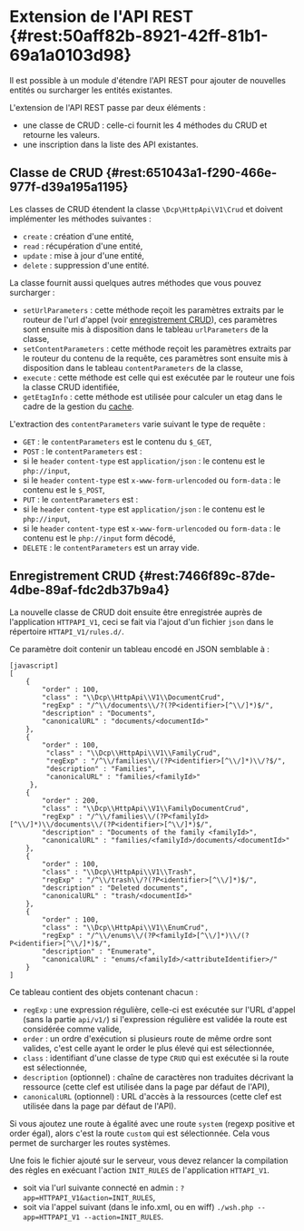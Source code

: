 # Extension de l'API REST {#rest:50aff82b-8921-42ff-81b1-69a1a0103d98}

Il est possible à un module d'étendre l'API REST pour ajouter de nouvelles entités ou surcharger les entités existantes.

L'extension de l'API REST passe par deux éléments : 

* une classe de CRUD : celle-ci fournit les 4 méthodes du CRUD et retourne les valeurs.
* une inscription dans la liste des API existantes.

## Classe de CRUD {#rest:651043a1-f290-466e-977f-d39a195a1195}

Les classes de CRUD étendent la classe `\Dcp\HttpApi\V1\Crud` et doivent implémenter les méthodes suivantes :

* `create` : création d'une entité,
* `read` : récupération d'une entité,
* `update` : mise à jour d'une entité,
* `delete` : suppression d'une entité.

La classe fournit aussi quelques autres méthodes que vous pouvez surcharger :

* `setUrlParameters` : cette méthode reçoit les paramètres extraits par le routeur de l'url d'appel (voir [enregistrement CRUD][save_CRUD]),
ces paramètres sont ensuite mis à disposition dans le tableau `urlParameters` de la classe,
* `setContentParameters` : cette méthode reçoit les paramètres extraits par le routeur du contenu de la requête,
ces paramètres sont ensuite mis à disposition dans le tableau `contentParameters` de la classe,
* `execute` : cette méthode est celle qui est exécutée par le routeur une fois la classe CRUD identifiée,
* `getEtagInfo` : cette méthode est utilisée pour calculer un etag dans le cadre de la gestion du [cache][cache].

<span class="flag inline nota-bene"></span> L'extraction des `contentParameters` varie suivant le type de requête :

* `GET` : le `contentParameters` est le contenu du `$_GET`,
* `POST` : le `contentParameters` est :
 * si le `header` `content-type` est `application/json` : le contenu est le `php://input`,
 * si le `header` `content-type` est `x-www-form-urlencoded` ou `form-data` : le contenu est le `$_POST`,
* `PUT` :  le `contentParameters` est :
 * si le `header` `content-type` est `application/json` : le contenu est le `php://input`,
 * si le `header` `content-type` est `x-www-form-urlencoded` ou `form-data` : le contenu est le `php://input` form décodé,
* `DELETE` :  le `contentParameters` est un array vide.

## Enregistrement CRUD {#rest:7466f89c-87de-4dbe-89af-fdc2db37b9a4}

La nouvelle classe de CRUD doit ensuite être enregistrée auprès de l'application `HTTPAPI_V1`, ceci se fait via l'ajout
d'un fichier `json` dans le répertoire `HTTAPI_V1/rules.d/`.

Ce paramètre doit contenir un tableau encodé en JSON semblable à :

    [javascript]
    [
        {
            "order" : 100,
            "class" : "\\Dcp\\HttpApi\\V1\\DocumentCrud",
            "regExp" : "/^\\/documents\\/?(?P<identifier>[^\\/]*)$/",
            "description" : "Documents",
            "canonicalURL" : "documents/<documentId>"
        },
        {
            "order" : 100,
             "class" : "\\Dcp\\HttpApi\\V1\\FamilyCrud",
             "regExp" : "/^\\/families\\/(?P<identifier>[^\\/]*)\\/?$/",
             "description" : "Families",
             "canonicalURL" : "families/<familyId>"
         },
        {
            "order" : 200,
            "class" : "\\Dcp\\HttpApi\\V1\\FamilyDocumentCrud",
            "regExp" : "/^\\/families\\/(?P<familyId>[^\\/]*)\\/documents\\/(?P<identifier>[^\\/]*)$/",
            "description" : "Documents of the family <familyId>",
            "canonicalURL" : "families/<familyId>/documents/<documentId>"
        },
        {
            "order" : 100,
            "class" : "\\Dcp\\HttpApi\\V1\\Trash",
            "regExp" : "/^\\/trash\\/?(?P<identifier>[^\\/]*)$/",
            "description" : "Deleted documents",
            "canonicalURL" : "trash/<documentId>"
        },
        {
            "order" : 100,
            "class" : "\\Dcp\\HttpApi\\V1\\EnumCrud",
            "regExp" : "/^\\/enums\\/(?P<familyId>[^\\/]*)\\/(?P<identifier>[^\\/]*)$/",
            "description" : "Enumerate",
            "canonicalURL" : "enums/<familyId>/<attributeIdentifier>/"
        }
    ]

Ce tableau contient des objets contenant chacun :

* `regExp` : une expression régulière, celle-ci est exécutée sur l'URL d'appel (sans la partie `api/v1/`) si l'expression
régulière est validée la route est considérée comme valide,
* `order` : un ordre d'exécution si plusieurs route de même ordre sont valides, c'est celle ayant le order le plus élevé
qui est sélectionnée,
* `class` : identifiant d'une classe de type `CRUD` qui est exécutée si la route est sélectionnée,
* `description` (optionnel) : chaîne de caractères non traduites décrivant la ressource (cette clef est utilisée dans la page par défaut de l'API),
* `canonicalURL` (optionnel) : URL d'accès à la ressources (cette clef est utilisée dans la page par défaut de l'API).

<span class="flag inline nota-bene"></span> Si vous ajoutez une route à égalité avec une route `system` (regexp positive et order égal),
alors c'est la route `custom` qui est sélectionnée. Cela vous permet de surcharger les routes systèmes.

Une fois le fichier ajouté sur le serveur, vous devez relancer la compilation des règles en exécuant l'action `INIT_RULES` de l'application `HTTAPI_V1`.

* soit via l'url suivante connecté en admin : `?app=HTTPAPI_V1&action=INIT_RULES`,
* soit via l'appel suivant (dans le info.xml, ou en wiff) `./wsh.php --app=HTTPAPI_V1 --action=INIT_RULES`.

[save_CRUD]: #rest:651043a1-f290-466e-977f-d39a195a1195
[cache]: #rest:804f8d68-acfa-4a35-bb41-27b2a27c14dc
